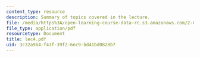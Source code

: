 ```yaml
---
content_type: resource
description: Summary of topics covered in the lecture.
file: /media/https%3A/open-learning-course-data-rc.s3.amazonaws.com/2-002-mechanics-and-materials-ii-spring-2004/3c32a9b4f43f39f26ec9bd41bd0828b7_lec4.pdf
file_type: application/pdf
resourcetype: Document
title: lec4.pdf
uid: 3c32a9b4-f43f-39f2-6ec9-bd41bd0828b7
---
```

